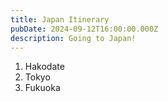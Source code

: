 ```yaml
---
title: Japan Itinerary
pubDate: 2024-09-12T16:00:00.000Z
description: Going to Japan!
---
```


1. Hakodate
2. Tokyo
3. Fukuoka
